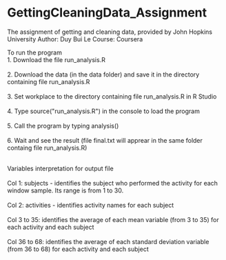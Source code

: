 GettingCleaningData_Assignment
==============================

The assignment of getting and cleaning data, provided by John Hopkins University
Author: Duy Bui Le
Course: Coursera

To run the program
<br>1. Download the file run_analysis.R</br>
<br>2. Download the data (in the data folder) and save it in the directory containing file run_analysis.R</br>
<br>3. Set workplace to the directory containing file run_analysis.R in R Studio</br>
<br>4. Type source("run_analysis.R") in the console to load the program</br>
<br>5. Call the program by typing analysis() </br>
<br>6. Wait and see the result (file final.txt will apprear in the same folder containg file run_analysis.R)</br>

<br>Variables interpretation for output file</br>
<br>Col 1: subjects - identifies the subject who performed the activity for each window sample. Its range is from 1 to 30. </br>
<br>Col 2: activities - identifies activity names for each subject</br>
<br>Col 3 to 35: identifies the average of each mean variable (from 3 to 35) for each activity and each subject</br>
<br>Col 36 to 68: identifies the average of each standard deviation variable (from 36 to 68) for each activity and each subject</br>
